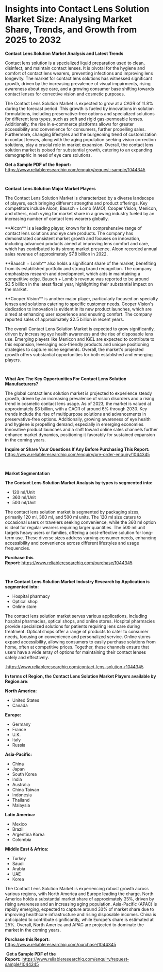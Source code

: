 <p><h1>Insights into Contact Lens Solution Market Size: Analysing Market Share, Trends, and Growth from 2025 to 2032</h1></p><p><strong>Contact Lens Solution Market Analysis and Latest Trends</strong></p>
<p><p>Contact lens solution is a specialized liquid preparation used to clean, disinfect, and maintain contact lenses. It is pivotal for the hygiene and comfort of contact lens wearers, preventing infections and improving lens longevity. The market for contact lens solutions has witnessed significant growth, driven by the increasing prevalence of visual impairments, rising awareness about eye care, and a growing consumer base shifting towards contact lenses for corrective vision and cosmetic purposes.</p><p>The Contact Lens Solution Market is expected to grow at a CAGR of 11.8% during the forecast period. This growth is fueled by innovations in solution formulations, including preservative-free options and specialized solutions for different lens types, such as soft and rigid gas-permeable lenses. Additionally, the rise in e-commerce platforms allows for greater accessibility and convenience for consumers, further propelling sales. Furthermore, changing lifestyles and the burgeoning trend of customization in contact lenses, along with the aging population seeking vision correction solutions, play a crucial role in market expansion. Overall, the contact lens solution market is poised for substantial growth, catering to an expanding demographic in need of eye care solutions.</p></p>
<p><strong>Get a Sample PDF of the Report:&nbsp;</strong> <a href="https://www.reliableresearchiq.com/enquiry/request-sample/1044345?utm_campaign=3351&utm_medium=2&utm_source=Github&utm_content=ia&utm_term=19042025&utm_id=contact-lens-solution">https://www.reliableresearchiq.com/enquiry/request-sample/1044345</a></p>
<p>&nbsp;</p>
<p><strong>Contact Lens Solution Major Market Players</strong></p>
<p><p>The Contact Lens Solution Market is characterized by a diverse landscape of players, each bringing different strengths and product offerings. Key competitors include Alcon, Bausch + Lomb (AMO), Cooper Vision, Menicon, and others, each vying for market share in a growing industry fueled by an increasing number of contact lens wearers globally.</p><p>**Alcon** is a leading player, known for its comprehensive range of contact lens solutions and eye care products. The company has demonstrated consistent market growth and focuses on innovation, including advanced products aimed at improving lens comfort and care, which has contributed to its strong market presence. Alcon recorded annual sales revenue of approximately $7.8 billion in 2022.</p><p>**Bausch + Lomb** also holds a significant share of the market, benefiting from its established portfolio and strong brand recognition. The company emphasizes research and development, which aids in maintaining a competitive edge. Bausch + Lomb's revenue was reported to be around $3.5 billion in the latest fiscal year, highlighting their substantial impact on the market.</p><p>**Cooper Vision** is another major player, particularly focused on specialty lenses and solutions catering to specific customer needs. Cooper Vision's dedication to innovation is evident in its new product launches, which are aimed at enhancing user experience and ensuring comfort. The company reported sales of approximately $2.5 billion in recent years.</p><p>The overall Contact Lens Solution Market is expected to grow significantly, driven by increasing eye health awareness and the rise of disposable lens use. Emerging players like Menicon and IGEL are expected to contribute to this expansion, leveraging eco-friendly products and unique positioning strategies to capture niche segments. Overall, the market's projected growth offers substantial opportunities for both established and emerging players.</p></p>
<p>&nbsp;</p>
<p><strong>What Are The Key Opportunities For Contact Lens Solution Manufacturers?</strong></p>
<p><p>The global contact lens solution market is projected to experience steady growth, driven by an increasing prevalence of vision disorders and a rising trend in cosmetic contact lens usage. As of 2023, the market is valued at approximately $3 billion, with a CAGR of around 6% through 2030. Key trends include the rise of multipurpose solutions and advancements in preservative-free options. Additionally, growing awareness of eye health and hygiene is propelling demand, especially in emerging economies. Innovative product launches and a shift toward online sales channels further enhance market dynamics, positioning it favorably for sustained expansion in the coming years.</p></p>
<p><strong>Inquire or Share Your Questions If Any Before Purchasing This Report:</strong> <a href="https://www.reliableresearchiq.com/enquiry/pre-order-enquiry/1044345?utm_campaign=3351&utm_medium=2&utm_source=Github&utm_content=ia&utm_term=19042025&utm_id=contact-lens-solution">https://www.reliableresearchiq.com/enquiry/pre-order-enquiry/1044345</a></p>
<p>&nbsp;</p>
<p><strong>Market Segmentation</strong></p>
<p><strong>The Contact Lens Solution Market Analysis by types is segmented into:</strong></p>
<p><ul><li>120 ml/Unit</li><li>360 ml/Unit</li><li>500 ml/Unit</li></ul></p>
<p><p>The contact lens solution market is segmented by packaging sizes, primarily 120 ml, 360 ml, and 500 ml units. The 120 ml size caters to occasional users or travelers seeking convenience, while the 360 ml option is ideal for regular wearers requiring larger quantities. The 500 ml unit targets heavy users or families, offering a cost-effective solution for long-term use. These diverse sizes address varying consumer needs, enhancing accessibility and convenience across different lifestyles and usage frequencies.</p></p>
<p><strong>Purchase this Report:&nbsp;</strong><a href="https://www.reliableresearchiq.com/purchase/1044345?utm_campaign=3351&utm_medium=2&utm_source=Github&utm_content=ia&utm_term=19042025&utm_id=contact-lens-solution">https://www.reliableresearchiq.com/purchase/1044345</a></p>
<p>&nbsp;</p>
<p><strong>The Contact Lens Solution Market Industry Research by Application is segmented into:</strong></p>
<p><ul><li>Hospital pharmacy</li><li>Optical shop</li><li>Online store</li></ul></p>
<p><p>The contact lens solution market serves various applications, including hospital pharmacies, optical shops, and online stores. Hospital pharmacies provide specialized solutions for patients requiring lens care during treatment. Optical shops offer a range of products to cater to consumer needs, focusing on convenience and personalized service. Online stores expand accessibility, allowing consumers to easily purchase solutions from home, often at competitive prices. Together, these channels ensure that users have a wide array of options for maintaining their contact lenses safely and effectively.</p></p>
<p><a href="https://www.reliableresearchiq.com/contact-lens-solution-r1044345?utm_campaign=3351&utm_medium=2&utm_source=Github&utm_content=ia&utm_term=19042025&utm_id=contact-lens-solution">&nbsp;https://www.reliableresearchiq.com/contact-lens-solution-r1044345</a></p>
<p><strong>In terms of Region, the Contact Lens Solution Market Players available by Region are:</strong></p>
<p>
    <p> <strong> North America: </strong>
        <ul>
            <li>United States</li>
            <li>Canada</li>
        </ul>
        </p> 
    <p> <strong> Europe: </strong>
        <ul>
            <li>Germany</li>
            <li>France</li>
            <li>U.K.</li>
            <li>Italy</li>
            <li>Russia</li>
        </ul>
        </p> 
    <p> <strong> Asia-Pacific: </strong>
        <ul>
            <li>China</li>
            <li>Japan</li>
            <li>South Korea</li>
            <li>India</li>
            <li>Australia</li>
            <li>China Taiwan</li>
            <li>Indonesia</li>
            <li>Thailand</li>
            <li>Malaysia</li>
        </ul>
        </p> 
    <p> <strong> Latin America: </strong>
        <ul>
            <li>Mexico</li>
            <li>Brazil</li>
            <li>Argentina Korea</li>
            <li>Colombia</li>
        </ul>
        </p> 
    <p> <strong> Middle East & Africa: </strong>
        <ul>
            <li>Turkey</li>
            <li>Saudi</li>
            <li>Arabia</li>
            <li>UAE</li>
            <li>Korea</li>
        </ul>
    </p>
    </p>
<p><p>The Contact Lens Solution Market is experiencing robust growth across various regions, with North America and Europe leading the charge. North America holds a substantial market share of approximately 35%, driven by rising awareness and an increasing aging population. Asia-Pacific (APAC) is rapidly emerging, expected to capture around 30% of market share due to improving healthcare infrastructure and rising disposable incomes. China is anticipated to contribute significantly, while Europe's share is estimated at 25%. Overall, North America and APAC are projected to dominate the market in the coming years.</p></p>
<p><strong>Purchase this Report: </strong><a href="https://www.reliableresearchiq.com/purchase/1044345?utm_campaign=3351&utm_medium=2&utm_source=Github&utm_content=ia&utm_term=19042025&utm_id=contact-lens-solution">https://www.reliableresearchiq.com/purchase/1044345</a></p>
<p>&nbsp;<strong>Get a Sample PDF of the Report:&nbsp;&nbsp;</strong><a href="https://www.reliableresearchiq.com/enquiry/request-sample/1044345?utm_campaign=3351&utm_medium=2&utm_source=Github&utm_content=ia&utm_term=19042025&utm_id=contact-lens-solution">https://www.reliableresearchiq.com/enquiry/request-sample/1044345</a></p>
<p><strong></strong></p>
<p><p></p><p></p><p></p></p>